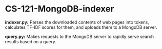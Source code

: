 # CS-121-MongoDB-indexer

**indexer.py:** Parses the downloaded contents of web pages into tokens, calculates TF-IDF scores for them, and uploads them to a MongoDB server.

**query.py:** Makes requests to the MongoDB server to rapidly serve search results based on a query.
